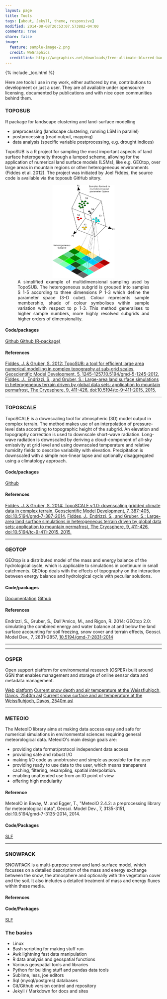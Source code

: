 ```yaml
---
layout: page
title: Tools
tags: [about, Jekyll, theme, responsive]
modified: 2014-08-08T20:53:07.573882-04:00
comments: true
share: false
image:
  feature: sample-image-2.png
  credit: WeGraphics
  creditlink: http://wegraphics.net/downloads/free-ultimate-blurred-background-pack/
---
```

{% include _toc.html %}

<!--Tools I developed, contributed to or use in my work-->
Here are tools I use in my work, either authored by me, contributions to development or just a user. They are all available under opensource licensing, documented by publications and with nice open communities behind them.

### TOPOSUB

R package for landscape clustering and land-surface modelling

- preprocessing (landscape clustering, running LSM in parallel)
- postprocessing (read output, mapping)
- data analysis (specific variable postprocessing, e.g. drought indices)

TopoSUB is a R project for sampling the most important aspects of land surface heterogeneity through a lumped scheme, allowing for the application of numerical land surface models (LSMs), like e.g. GEOtop, over large areas in mountain regions or other heterogeneous environments (Fiddes et al. 2012). The project was initiated by Joel Fiddes, the source code is available via the toposub GitHub sitory.

<div style="text-align: center">
<figure>
    <a href="/images/toposub_samples.png"><img src="/images/toposub_samples.png" width="200" height="300"></a>
<div style="text-align: justify">
    <figcaption>A simplified example of multidimensional sampling used by TopoSUB. The heterogeneous subgrid is grouped into samples S 1-5 according to three dimensions P 1-3 which define the parameter space (3-D cube). Colour represents sample membership, shade of colour symbolises within sample variation with respect to p 1-3. This method generalises to higher sample numbers, more highly resolved subgrids and higher orders of dimensionality.</figcaption>
    </div>
</figure>
</div>

#### Code/packages

<a href="https://github.com/joelfiddes/toposub" class="author-social" target="_blank"><i class="fa fa-fw fa-github"></i> Github </a>
<a href="https://github.com/JBrenn/TopoSUB" class="author-social" target="_blank"><i class="fa fa-fw fa-github"></i> Github  (R-package)</a>


#### References
<a href="http://dx.doi.org/10.5194/gmd-5-1245-2012" class="author-social" target="_blank"><i class="fa-file-text-o"></i>  Fiddes, J. & Gruber, S. 2012: TopoSUB: a tool for efficient large area numerical modelling in complex topography at sub-grid scales, Geoscientific Model Development, 5, 1245–1257,10.5194/gmd-5-1245-2012.</a>
<a href="http://dx.doi.org/10.5194/tc-9-411-2015" class="author-social" target="_blank"><i class="fa-file-text-o"></i> Fiddes, J., Endrizzi, S., and Gruber, S.: Large-area land surface simulations in heterogeneous terrain driven by global data sets: application to mountain permafrost, The Cryosphere, 9, 411-426, doi:10.5194/tc-9-411-2015, 2015.</a>

---

### TOPOSCALE
TopoSCALE is a downscaling tool for atmospheric (3D) model output in complex terrain. The method makes use of an interpolation of pressure-level data according to topographic height of the subgrid. An elevation and topography correction is used to downscale short-wave radiation. Long-wave radiation is downscaled by deriving a cloud-component of all-sky emissivity at grid level and using downscaled temperature and relative humidity fields to describe variability with elevation. Precipitation is downscaled with a simple non-linear lapse and optionally disaggregated using a climatology approach.


#### Code/packages

<a href="https://github.com/joelfiddes/toposcale" class="author-social" target="_blank"><i class="fa fa-fw fa-github"></i> Github </a>


#### References

<a href="http://dx.doi.org/10.5194/gmd-7-387-2014" class="author-social" target="_blank"><i class="fa-file-text-o"></i>   Fiddes, J. & Gruber, S. 2014: TopoSCALE v.1.0: downscaling gridded climate data in complex terrain, Geoscientific Model Development, 7, 387-405, doi:10.5194/gmd-7-387-2014.</a>
<a href="http://dx.doi.org/10.5194/tc-9-411-2015" class="author-social" target="_blank"><i class="fa-file-text-o"></i> Fiddes, J., Endrizzi, S., and Gruber, S.: Large-area land surface simulations in heterogeneous terrain driven by global data sets: application to mountain permafrost, The Cryosphere, 9, 411-426, doi:10.5194/tc-9-411-2015, 2015.</a>

---

### GEOTOP

GEOtop is a distributed model of the mass and energy balance of the
hydrological cycle, which is applicable to simulations in continuum in
small catchments. GEOtop deals with the effects of topography on the
interaction between energy balance and hydrological cycle with peculiar
solutions.

#### Code/packages
<a href="http://abouthydrology.blogspot.it/2015/02/geotop-essentials.html" class="author-social" target="_blank"><i class="fa-file-text-o"></i> Documentation</a>
<a href="https://github.com/geotopmodel/geotop" class="author-social" target="_blank"><i class="fa fa-fw fa-github"></i> Github </a>


#### References
Endrizzi, S., Gruber, S., Dall'Amico, M., and Rigon, R. 2014: GEOtop 2.0: simulating the combined energy and water balance at and below the land surface accounting for soil freezing, snow cover and terrain effects, Geosci. Model Dev., 7, 2831-2857,
<a href="http://dx.doi.org/10.5194/gmd-7-2831-2014">10.5194/gmd-7-2831-2014</a>

---
<!--
### GSN
Global sensor networks (GSN) is a software middleware designed to facilitate the deployment and programming of sensor networks.

<a href="https://github.com/cryos-epfl/gsn" class="author-social" target="_blank"><i class="fa fa-fw fa-github"></i> Github </a>
-->
---

### OSPER
Open support platform for environmental research (OSPER) built around GSN that enables management and storage of online sensor data and metadata management.

<a href="https://www.osper.ch" class="author-social" target="_blank"><i class="fa fa-fw fa-database"></i> Web platform</a>
<a href="http://www.osper.ch/#/plot?onlyPublic=false&group=wfj&sensors=wfj_vf_imis&parameters=hs1,ta&rowNumber=100" class="author-social" target="_blank"><i class="fa fa-fw fa-bar-chart"></i> Current snow depth and air temperature at the Weissfluhjoch, Davos, 2540m asl</a>
<a href="http://www.slf.ch/fragment/chart.html?station=WFJ2&type=temp&lang=en" class="author-social" target="_blank"><i class="fa fa-fw fa-bar-chart"></i> Current snow surface and air temperature at the Weissfluhjoch, Davos, 2540m asl</a>

---

### METEOIO
The MeteoIO library aims at making data access easy and safe for numerical simulations in environmental sciences requiring general meteorological data. MeteoIO's main design goals are:

- providing data format/protocol independent data access
- providing safe and robust I/O
- making I/O code as unobtrusive and simple as possible for the user
- providing ready to use data to the user, which means transparent caching, filtering, resampling, spatial interpolation.
- enabling unattended use from an IO point of view
- offering high modularity

#### Reference
MeteoIO in Bavay, M. and Egger, T., "MeteoIO 2.4.2: a preprocessing library for meteorological data", Geosci. Model Dev., 7, 3135-3151, doi:10.5194/gmd-7-3135-2014, 2014.

#### Code/Packages

<a href="https://models.slf.ch/p/meteoio/" class="author-social" target="_blank"><i class="fa fa-fw fa-github"></i> SLF </a>

---

### SNOWPACK
SNOWPACK is a multi-purpose snow and land-surface model, which focusses on a detailed description of the mass and energy exchange between the snow, the atmosphere and optionally with the vegetation cover and the soil. It also includes a detailed treatment of mass and energy fluxes within these media.

#### References

#### Code/Packages
<a href="https://models.slf.ch/p/snowpack/" class="author-social" target="_blank"><i class="fa fa-fw fa-github"></i> SLF </a>

### The basics

- Linux
- Bash scripting for making stuff run
- Awk lightning fast data manipulation
- R data analysis and geospatial functions
- Various geospatial tools and libraries
- Python for building stuff and pandas data tools
- Sublime, less, joe editors
- Sql (mysql/postgres) databases
- Git/Github version control and repository
- Jekyll / Markdown for docs and sites
